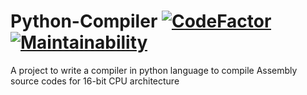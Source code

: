 # Python-Compiler [![CodeFactor](https://www.codefactor.io/repository/github/mahdibaghbani/python-compiler/badge)](https://www.codefactor.io/repository/github/mahdibaghbani/python-compiler) [![Maintainability](https://api.codeclimate.com/v1/badges/38bedb95502f3c401607/maintainability)](https://codeclimate.com/github/MahdiBaghbani/Python-Compiler/maintainability)
A project to write a compiler in python language to compile Assembly source codes for 16-bit CPU architecture  